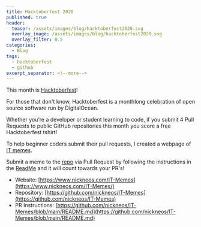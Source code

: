 ```yaml
---
title: Hacktoberfest 2020
published: true
header:
  teaser: /assets/images/blog/hacktoberfest2020.svg
  overlay_image: /assets/images/blog/hacktoberfest2020.svg
  overlay_filter: 0.5
categories:
  - Blog
tags:
  - hacktoberfest
  - github
excerpt_separator: <!--more-->
---
```


This month is [Hacktoberfest](https://hacktoberfest.digitalocean.com)!

For those that don't know, Hacktoberfest is a monthlong celebration of open source software run by DigitalOcean.

Whether you’re a developer or student learning to code, if you submit 4 Pull Requests to public GitHub repositories this month you score a free Hacktoberfest tshirt!

<!--more-->

To help beginner coders submit their pull requests, I created a webpage of [IT memes](https://www.nickneos.com/IT-Memes/).

Submit a meme to the [repo](https://github.com/nickneos/IT-Memes) via Pull Request by following the instructions in the [ReadMe](https://github.com/nickneos/IT-Memes/blob/main/README.md) and it will count towards your PR's!

* Website: [https://www.nickneos.com/IT-Memes](https://www.nickneos.com/IT-Memes/)
* Repository: [https://github.com/nickneos/IT-Memes](https://github.com/nickneos/IT-Memes)
* PR Instructions: [https://github.com/nickneos/IT-Memes/blob/main/README.md](https://github.com/nickneos/IT-Memes/blob/main/README.md)
